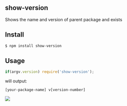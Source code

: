 ## show-version

Shows the name and version of parent package and exists

## Install

```bash
$ npm install show-version
```

## Usage

```js
if(argv.version) require('show-version');
```

will output:

```
[your-package-name] v[version-number]
```

![](https://dl.dropboxusercontent.com/s/ctqwvswr8l2fn7m/npmel_26.jpg)
